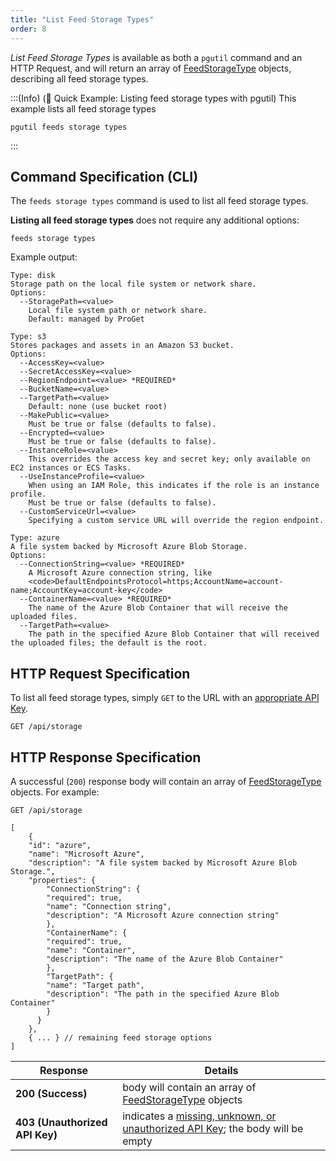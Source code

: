 ```yaml
---
title: "List Feed Storage Types"
order: 8
---
```


*List Feed Storage Types* is available as both a `pgutil` command and an HTTP Request, and will return an array of [FeedStorageType](/docs/proget/reference-api/feeds/proget-api-feeds#type-object) objects, describing all feed storage types.

:::(Info) (🚀 Quick Example: Listing feed storage types with pgutil)
This example lists all feed storage types

```
pgutil feeds storage types
```
:::

## Command Specification (CLI)
The `feeds storage types` command is used to list all feed storage types.

**Listing all feed storage types** does not require any additional options:

```
feeds storage types
```

Example output:

```
Type: disk
Storage path on the local file system or network share.
Options:
  --StoragePath=<value>
    Local file system path or network share.
    Default: managed by ProGet

Type: s3
Stores packages and assets in an Amazon S3 bucket.
Options:
  --AccessKey=<value>
  --SecretAccessKey=<value>
  --RegionEndpoint=<value> *REQUIRED*
  --BucketName=<value>
  --TargetPath=<value>
    Default: none (use bucket root)
  --MakePublic=<value>
    Must be true or false (defaults to false).
  --Encrypted=<value>
    Must be true or false (defaults to false).
  --InstanceRole=<value>
    This overrides the access key and secret key; only available on EC2 instances or ECS Tasks.
  --UseInstanceProfile=<value>
    When using an IAM Role, this indicates if the role is an instance profile.
    Must be true or false (defaults to false).
  --CustomServiceUrl=<value>
    Specifying a custom service URL will override the region endpoint.

Type: azure
A file system backed by Microsoft Azure Blob Storage.
Options:
  --ConnectionString=<value> *REQUIRED*
    A Microsoft Azure connection string, like
    <code>DefaultEndpointsProtocol=https;AccountName=account-name;AccountKey=account-key</code>
  --ContainerName=<value> *REQUIRED*
    The name of the Azure Blob Container that will receive the uploaded files.
  --TargetPath=<value>
    The path in the specified Azure Blob Container that will received the uploaded files; the default is the root.
```

## HTTP Request Specification
To list all feed storage types, simply `GET` to the URL with an [appropriate API Key](/docs/proget/reference-api/feeds/proget-api-feeds#authentication).

```
GET /api/storage
```

## HTTP Response Specification
A successful (`200`) response body will contain an array of [FeedStorageType](/docs/proget/reference-api/feeds/proget-api-feeds#type-object) objects. For example:

```
GET /api/storage

[
    {
    "id": "azure",
    "name": "Microsoft Azure",
    "description": "A file system backed by Microsoft Azure Blob Storage.",
    "properties": {
        "ConnectionString": {
        "required": true,
        "name": "Connection string",
        "description": "A Microsoft Azure connection string"
        },
        "ContainerName": {
        "required": true,
        "name": "Container",
        "description": "The name of the Azure Blob Container"
        },
        "TargetPath": {
        "name": "Target path",
        "description": "The path in the specified Azure Blob Container"
        }
      }
    },
    { ... } // remaining feed storage options
]
```

| Response | Details |
|---|---|
| **200 (Success)** | body will contain an array of [FeedStorageType](/docs/proget/reference-api/feeds/proget-api-feeds#type-object) objects |
| **403 (Unauthorized API Key)** | indicates a [missing, unknown, or unauthorized API Key](/docs/proget/reference-api/feeds/proget-api-feeds#authentication); the body will be empty |
